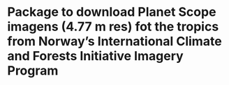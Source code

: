 # Package to download Planet Scope imagens (4.77 m res) fot the tropics from Norway’s International Climate and Forests Initiative Imagery Program
